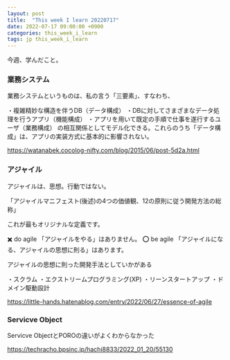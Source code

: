 ```yaml
---
layout: post
title:  "This week I learn 20220717"
date: 2022-07-17 09:00:00 +0900
categories: this_week_i_learn
tags: jp this_week_i_learn
---
```


今週、学んだこと。

### 業務システム

業務システムというものは、私の言う「三要素」、すなわち、

・複雑精妙な構造を伴うDB（データ構成）
・DBに対してさまざまなデータ処理を行うアプリ（機能構成）
・アプリを用いて既定の手順で仕事を遂行するユーザ（業務構成）
の相互関係としてモデル化できる。これらのうち「データ構成」は、アプリの実装方式に基本的に影響されない。


<https://watanabek.cocolog-nifty.com/blog/2015/06/post-5d2a.html>

### アジャイル

アジャイルは、思想。行動ではない。

「アジャイルマニフェスト(後述)の4つの価値観、12の原則に従う開発方法の総称」

これが最もオリジナルな定義です。


✖️ do agile 「アジャイルをやる」はありません。
⭕️ be agile 「アジャイルになる、アジャイルの思想に則る」はあります。

アジャイルの思想に則った開発手法としていかがある

・スクラム
・エクストリームプログラミング(XP)
・リーンスタートアップ
・ドメイン駆動設計

<https://little-hands.hatenablog.com/entry/2022/06/27/essence-of-agile>

### Servicve Object

Servicve ObjectとPOROの違いがよくわからなかった

<https://techracho.bpsinc.jp/hachi8833/2022_01_20/55130>
